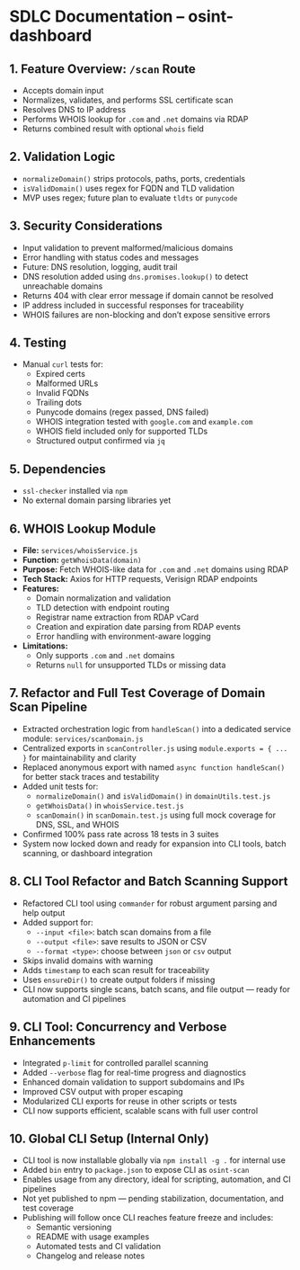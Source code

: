 # SDLC Documentation – osint-dashboard

## 1. Feature Overview: `/scan` Route

- Accepts domain input
- Normalizes, validates, and performs SSL certificate scan
- Resolves DNS to IP address
- Performs WHOIS lookup for `.com` and `.net` domains via RDAP
- Returns combined result with optional `whois` field

## 2. Validation Logic

- `normalizeDomain()` strips protocols, paths, ports, credentials
- `isValidDomain()` uses regex for FQDN and TLD validation
- MVP uses regex; future plan to evaluate `tldts` or `punycode`

## 3. Security Considerations

- Input validation to prevent malformed/malicious domains
- Error handling with status codes and messages
- Future: DNS resolution, logging, audit trail
- DNS resolution added using `dns.promises.lookup()` to detect unreachable domains
- Returns 404 with clear error message if domain cannot be resolved
- IP address included in successful responses for traceability
- WHOIS failures are non-blocking and don’t expose sensitive errors

## 4. Testing

- Manual `curl` tests for:
  - Expired certs
  - Malformed URLs
  - Invalid FQDNs
  - Trailing dots
  - Punycode domains (regex passed, DNS failed)
  - WHOIS integration tested with `google.com` and `example.com`
  - WHOIS field included only for supported TLDs
  - Structured output confirmed via `jq`

## 5. Dependencies

- `ssl-checker` installed via `npm`
- No external domain parsing libraries yet

## 6. WHOIS Lookup Module

- **File:** `services/whoisService.js`
- **Function:** `getWhoisData(domain)`
- **Purpose:** Fetch WHOIS-like data for `.com` and `.net` domains using RDAP
- **Tech Stack:** Axios for HTTP requests, Verisign RDAP endpoints
- **Features:**
  - Domain normalization and validation
  - TLD detection with endpoint routing
  - Registrar name extraction from RDAP vCard
  - Creation and expiration date parsing from RDAP events
  - Error handling with environment-aware logging
- **Limitations:**
  - Only supports `.com` and `.net` domains
  - Returns `null` for unsupported TLDs or missing data

## 7. Refactor and Full Test Coverage of Domain Scan Pipeline

- Extracted orchestration logic from `handleScan()` into a dedicated service module: `services/scanDomain.js`
- Centralized exports in `scanController.js` using `module.exports = { ... }` for maintainability and clarity
- Replaced anonymous export with named `async function handleScan()` for better stack traces and testability
- Added unit tests for:
  - `normalizeDomain()` and `isValidDomain()` in `domainUtils.test.js`
  - `getWhoisData()` in `whoisService.test.js`
  - `scanDomain()` in `scanDomain.test.js` using full mock coverage for DNS, SSL, and WHOIS
- Confirmed 100% pass rate across 18 tests in 3 suites
- System now locked down and ready for expansion into CLI tools, batch scanning, or dashboard integration

## 8. CLI Tool Refactor and Batch Scanning Support

- Refactored CLI tool using `commander` for robust argument parsing and help output
- Added support for:
  - `--input <file>`: batch scan domains from a file
  - `--output <file>`: save results to JSON or CSV
  - `--format <type>`: choose between `json` or `csv` output
- Skips invalid domains with warning
- Adds `timestamp` to each scan result for traceability
- Uses `ensureDir()` to create output folders if missing
- CLI now supports single scans, batch scans, and file output — ready for automation and CI pipelines

## 9. CLI Tool: Concurrency and Verbose Enhancements

- Integrated `p-limit` for controlled parallel scanning
- Added `--verbose` flag for real-time progress and diagnostics
- Enhanced domain validation to support subdomains and IPs
- Improved CSV output with proper escaping
- Modularized CLI exports for reuse in other scripts or tests
- CLI now supports efficient, scalable scans with full user control

## 10. Global CLI Setup (Internal Only)

- CLI tool is now installable globally via `npm install -g .` for internal use
- Added `bin` entry to `package.json` to expose CLI as `osint-scan`
- Enables usage from any directory, ideal for scripting, automation, and CI pipelines
- Not yet published to npm — pending stabilization, documentation, and test coverage
- Publishing will follow once CLI reaches feature freeze and includes:
  - Semantic versioning
  - README with usage examples
  - Automated tests and CI validation
  - Changelog and release notes
